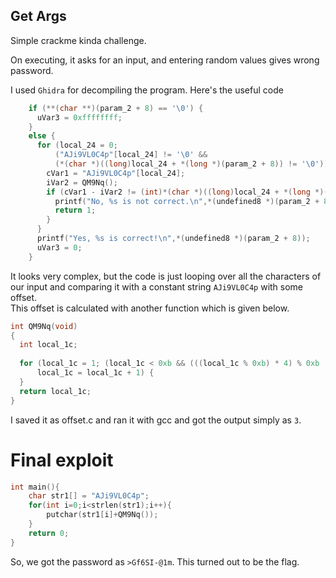 ## Get Args

Simple crackme kinda challenge.  

On executing, it asks for an input, and entering random values gives wrong password.

I used `Ghidra` for decompiling the program. Here's the useful code
```c
    if (**(char **)(param_2 + 8) == '\0') {
      uVar3 = 0xffffffff;
    }
    else {
      for (local_24 = 0;
          ("AJi9VL0C4p"[local_24] != '\0' &&
          (*(char *)((long)local_24 + *(long *)(param_2 + 8)) != '\0')); local_24 = local_24 + 1) {
        cVar1 = "AJi9VL0C4p"[local_24];
        iVar2 = QM9Nq();
        if (cVar1 - iVar2 != (int)*(char *)((long)local_24 + *(long *)(param_2 + 8))) {
          printf("No, %s is not correct.\n",*(undefined8 *)(param_2 + 8));
          return 1;
        }
      }
      printf("Yes, %s is correct!\n",*(undefined8 *)(param_2 + 8));
      uVar3 = 0;
    }
```


It looks very complex, but the code is just looping over all the characters of our input and comparing it with a constant string `AJi9VL0C4p` with some offset.  
This offset is calculated with another function which is given below.

```c
int QM9Nq(void)
{
  int local_1c;
  
  for (local_1c = 1; (local_1c < 0xb && (((local_1c % 0xb) * 4) % 0xb != 1));
      local_1c = local_1c + 1) {
  }
  return local_1c;
}
```

I saved it as offset.c and ran it with gcc and got the output simply as `3`.

# Final exploit

```c
int main(){
    char str1[] = "AJi9VL0C4p";
    for(int i=0;i<strlen(str1);i++){
        putchar(str1[i]+QM9Nq());
    }
    return 0;
}
```

So, we got the password as `>Gf6SI-@1m`. This turned out to be the flag.